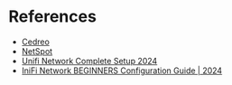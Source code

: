 # References

- [Cedreo](https://cedreo.com)
- [NetSpot](https://netspotapp.com)
- [Unifi Network Complete Setup 2024](https://youtube.com/watch?v=krhsZWnAxVc)
- [IniFi Network BEGINNERS Configuration Guide | 2024](https://youtube.com/watch?v=yWlvuwq5AXE)
